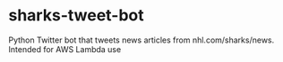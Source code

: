 # sharks-tweet-bot
Python Twitter bot that tweets news articles from nhl.com/sharks/news. Intended for AWS Lambda use
